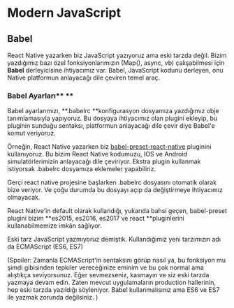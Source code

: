 # Modern JavaScript

## Babel

 React Native yazarken biz JavaScript yazıyoruz ama eski tarzda değil. Bizim yazdığımız bazı özel fonksiyonlarımızın \(Map\(\), async, vb\) çalışabilmesi için **Babel**  derleyicisine ihtiyacımız var. Babel, JavaScript kodunu derleyen, onu Native platformun anlayacağı dile çeviren temel araç.

### Babel Ayarları** **

Babel ayarlarımızı, **.babelrc **konfigurasyon dosyamıza yazdığımız obje tanımlamasıyla yapıyoruz. Bu dosyaya ihtiyacımız olan plugini ekleyip, bu pluginin sunduğu sentaksı, platformun anlayacağı dile çevir diye Babel'e komut veriyoruz.

Örneğin, React Native yazarken biz [babel-preset-react-native](https://github.com/facebook/react-native/tree/master/babel-preset)  pluginini kullanıyoruz. Bu bizim React Native kodumuzu, IOS ve Android simulatörlerimizin anlayacağı dile çeviriyor. Ekstra plugin kullanmak istiyorsak .babelrc dosyamıza eklemeler yapabiliriz.

Gerçi react native projesine başlarken .babelrc dosyasını otomatik olarak bize veriyor. Ve çoğu durumda bu dosyayı açıp da değiştirmeye ihtiyacımız olmayacak. 

React Native'in default olarak kullandığı, yukarıda bahsi geçen,  babel-preset plugini bizim **es2015, es2016, es2017 ve react **pluginlerini kullanabilmemize imkân sağlıyor.

Eski tarz JavaScript yazmıyoruz demiştik. Kullandığımız yeni tarzımızın  adı da ECMAScript \(ES6, ES7\)

\(Spoiler: Zamanla ECMAScript'in sentaksını görüp nasıl ya, bu fonksiyon mu şimdi gibisinden tepkiler vereceğinize eminim ve bu çok normal ama alıştıkça seviyorsunuz. Eğer sevmezseniz, kasmayın ve siz eski tarzda yazmaya devam edin. Zaten mevcut uygulamaların production hallerinin, hep eski tarzda yazıldığı söyleniyor. Babel kullanmalısınız ama ES6 ve ES7 ile yazmak zorunda değilsiniz. \)

 













  

